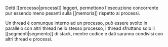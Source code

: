 Detti [[processo|processi]] leggeri, permettono l'esecuzione concorrente pur essendo meno pesanti sulla [[memoria]] rispetto ai processi.

Un thread è comunque interno ad un processo, può essere svolto in parallelo con altri thread nello stesso processo, i thread sfruttano solo il [[segmenti|segmento]] di stack, mentre codice e dati saranno condivisi con altri thread e processi.


